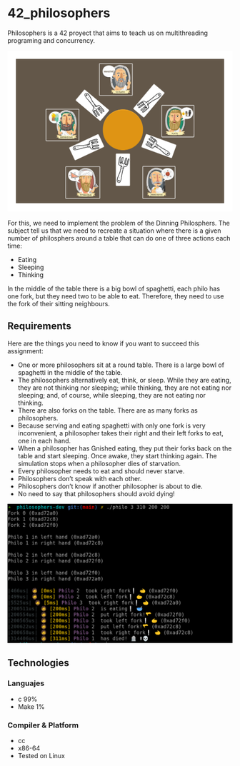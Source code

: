 # 42_philosophers

Philosophers is a 42 proyect that aims to teach us on multithreading programing and concurrency.

![dinning philosophers](assets/philosophers.jpg)


For this, we need to implement the problem of the Dinning Philosphers. The subject tell us that we need to
recreate a situation where there is a given number of philosphers around a table that can do one of three actions
each time:
- Eating
- Sleeping
- Thinking

In the middle of the table there is a big bowl of spaghetti, each philo has one fork, but they need
two to be able to eat. Therefore, they need to use the fork of their sitting neighbours. 


## Requirements
Here are the things you need to know if you want to succeed this assignment:
- One or more philosophers sit at a round table.
There is a large bowl of spaghetti in the middle of the table.
- The philosophers alternatively eat, think, or sleep.
While they are eating, they are not thinking nor sleeping;
while thinking, they are not eating nor sleeping;
and, of course, while sleeping, they are not eating nor thinking.
- There are also forks on the table. There are as many forks as philosophers.
- Because serving and eating spaghetti with only one fork is very inconvenient, a
philosopher takes their right and their left forks to eat, one in each hand.
- When a philosopher has nished eating, they put their forks back on the table and
start sleeping. Once awake, they start thinking again. The simulation stops when
a philosopher dies of starvation.
- Every philosopher needs to eat and should never starve.
- Philosophers don’t speak with each other.
- Philosophers don’t know if another philosopher is about to die.
- No need to say that philosophers should avoid dying!

![philo execution screenshot](assets/philosophers-execution-screenshot.png)

## Technologies
### Languajes
- c 99% 
- Make 1%
### Compiler & Platform
- cc
- x86-64
- Tested on Linux
